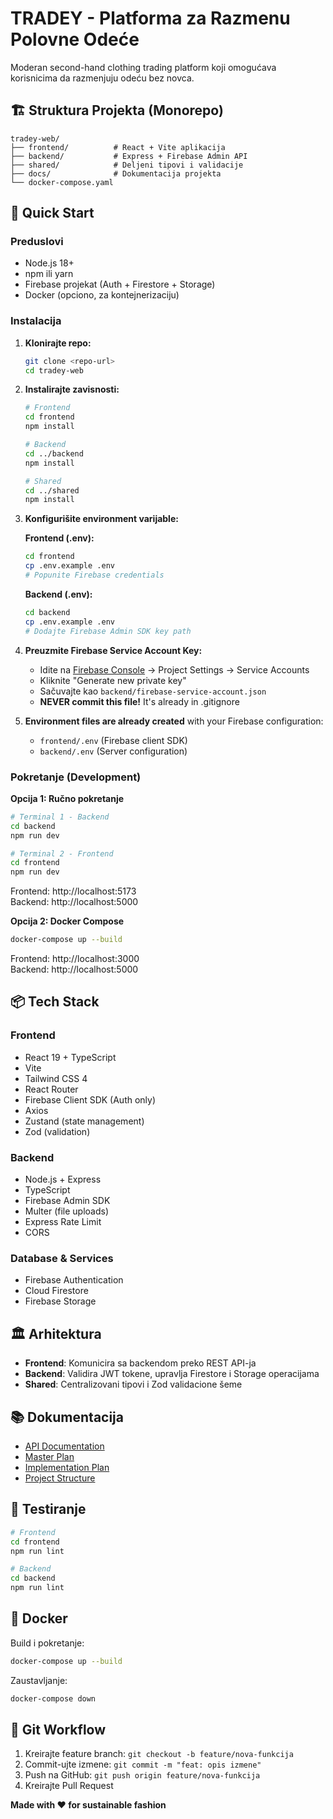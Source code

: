 # TRADEY - Platforma za Razmenu Polovne Odeće

Moderan second-hand clothing trading platform koji omogućava korisnicima da razmenjuju odeću bez novca.

## 🏗️ Struktura Projekta (Monorepo)

```
tradey-web/
├── frontend/          # React + Vite aplikacija
├── backend/           # Express + Firebase Admin API
├── shared/            # Deljeni tipovi i validacije
├── docs/              # Dokumentacija projekta
└── docker-compose.yaml
```

## 🚀 Quick Start

### Preduslovi

- Node.js 18+
- npm ili yarn
- Firebase projekat (Auth + Firestore + Storage)
- Docker (opciono, za kontejnerizaciju)

### Instalacija

1. **Klonirajte repo:**
   ```bash
   git clone <repo-url>
   cd tradey-web
   ```

2. **Instalirajte zavisnosti:**
   ```bash
   # Frontend
   cd frontend
   npm install
   
   # Backend
   cd ../backend
   npm install
   
   # Shared
   cd ../shared
   npm install
   ```

3. **Konfigurišite environment varijable:**

   **Frontend (.env):**
   ```bash
   cd frontend
   cp .env.example .env
   # Popunite Firebase credentials
   ```

   **Backend (.env):**
   ```bash
   cd backend
   cp .env.example .env
   # Dodajte Firebase Admin SDK key path
   ```

4. **Preuzmite Firebase Service Account Key:**
   - Idite na [Firebase Console](https://console.firebase.google.com) → Project Settings → Service Accounts
   - Kliknite "Generate new private key"
   - Sačuvajte kao `backend/firebase-service-account.json`
   - **NEVER commit this file!** It's already in .gitignore

5. **Environment files are already created** with your Firebase configuration:
   - `frontend/.env` (Firebase client SDK)
   - `backend/.env` (Server configuration)

### Pokretanje (Development)

**Opcija 1: Ručno pokretanje**

```bash
# Terminal 1 - Backend
cd backend
npm run dev

# Terminal 2 - Frontend
cd frontend
npm run dev
```

Frontend: http://localhost:5173  
Backend: http://localhost:5000

**Opcija 2: Docker Compose**

```bash
docker-compose up --build
```

Frontend: http://localhost:3000  
Backend: http://localhost:5000

## 📦 Tech Stack

### Frontend
- React 19 + TypeScript
- Vite
- Tailwind CSS 4
- React Router
- Firebase Client SDK (Auth only)
- Axios
- Zustand (state management)
- Zod (validation)

### Backend
- Node.js + Express
- TypeScript
- Firebase Admin SDK
- Multer (file uploads)
- Express Rate Limit
- CORS

### Database & Services
- Firebase Authentication
- Cloud Firestore
- Firebase Storage

## 🏛️ Arhitektura

- **Frontend**: Komunicira sa backendom preko REST API-ja
- **Backend**: Validira JWT tokene, upravlja Firestore i Storage operacijama
- **Shared**: Centralizovani tipovi i Zod validacione šeme

## 📚 Dokumentacija

- [API Documentation](docs/API.md)
- [Master Plan](docs/masterplan.md)
- [Implementation Plan](docs/implementationplan.md)
- [Project Structure](docs/struktura_projekta.md)



## 🧪 Testiranje

```bash
# Frontend
cd frontend
npm run lint

# Backend
cd backend
npm run lint
```

## 🐳 Docker

Build i pokretanje:
```bash
docker-compose up --build
```

Zaustavljanje:
```bash
docker-compose down
```

## 📝 Git Workflow

1. Kreirajte feature branch: `git checkout -b feature/nova-funkcija`
2. Commit-ujte izmene: `git commit -m "feat: opis izmene"`
3. Push na GitHub: `git push origin feature/nova-funkcija`
4. Kreirajte Pull Request

**Made with ❤️ for sustainable fashion**
